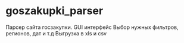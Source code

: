 # goszakupki_parser
 
Парсер сайта госзакупки.
GUI интерфейс
Выбор нужных фильтров, регионов, дат и т.д
Выгрузка в xls и csv
